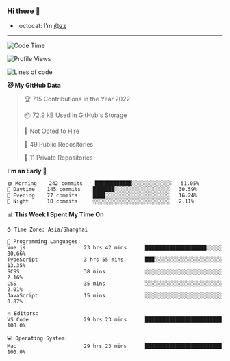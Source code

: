 ### Hi there 👋

- :octocat: I’m [@zz](https://github.com/holazz)

---

<!--START_SECTION:waka-->
![Code Time](http://img.shields.io/badge/Code%20Time-0%20secs-blue)

![Profile Views](http://img.shields.io/badge/Profile%20Views-14-blue)

![Lines of code](https://img.shields.io/badge/From%20Hello%20World%20I%27ve%20Written-736%20Thousand%20lines%20of%20code-blue)

**🐱 My GitHub Data** 

> 🏆 715 Contributions in the Year 2022
 > 
> 📦 72.9 kB Used in GitHub's Storage 
 > 
> 🚫 Not Opted to Hire
 > 
> 📜 49 Public Repositories 
 > 
> 🔑 11 Private Repositories  
 > 
**I'm an Early 🐤** 

```text
🌞 Morning    242 commits    ████████████░░░░░░░░░░░░░   51.05% 
🌆 Daytime    145 commits    ███████░░░░░░░░░░░░░░░░░░   30.59% 
🌃 Evening    77 commits     ████░░░░░░░░░░░░░░░░░░░░░   16.24% 
🌙 Night      10 commits     ░░░░░░░░░░░░░░░░░░░░░░░░░   2.11%

```


📊 **This Week I Spent My Time On** 

```text
⌚︎ Time Zone: Asia/Shanghai

💬 Programming Languages: 
Vue.js                   23 hrs 42 mins      ████████████████████░░░░░   80.66% 
TypeScript               3 hrs 55 mins       ███░░░░░░░░░░░░░░░░░░░░░░   13.35% 
SCSS                     38 mins             ░░░░░░░░░░░░░░░░░░░░░░░░░   2.16% 
CSS                      35 mins             ░░░░░░░░░░░░░░░░░░░░░░░░░   2.01% 
JavaScript               15 mins             ░░░░░░░░░░░░░░░░░░░░░░░░░   0.87%

🔥 Editors: 
VS Code                  29 hrs 23 mins      █████████████████████████   100.0%

💻 Operating System: 
Mac                      29 hrs 23 mins      █████████████████████████   100.0%

```


<!--END_SECTION:waka-->
